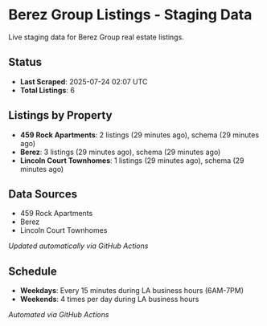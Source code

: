 # Berez Group Listings - Staging Data

Live staging data for Berez Group real estate listings.

## Status

- **Last Scraped**: 2025-07-24 02:07 UTC
- **Total Listings**: 6

## Listings by Property

- **459 Rock Apartments**: 2 listings (29 minutes ago), schema (29 minutes ago)
- **Berez**: 3 listings (29 minutes ago), schema (29 minutes ago)
- **Lincoln Court Townhomes**: 1 listings (29 minutes ago), schema (29 minutes ago)

## Data Sources

- 459 Rock Apartments
- Berez
- Lincoln Court Townhomes

*Updated automatically via GitHub Actions*

## Schedule

- **Weekdays**: Every 15 minutes during LA business hours (6AM-7PM)
- **Weekends**: 4 times per day during LA business hours

*Automated via GitHub Actions*
